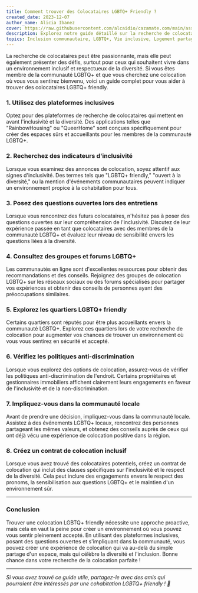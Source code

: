 ```yaml
---
title: Comment trouver des Colocataires LGBTQ+ Friendly ?
created_date: 2023-12-07
author_name: Alicia Ibanez
cover: https://raw.githubusercontent.com/alcaidio/cazamate.com/main/assets/img/finding-lgbtq-friendly-roommates.webp
description: Explorez notre guide détaillé sur la recherche de colocataires LGBTQ+ friendly, conçu pour aider les membres de la communauté à découvrir des espaces de vie inclusifs et diversifiés.
topics: Inclusion communautaire, LGBTQ+, Vie inclusive, Logement partagé, Recherche de colocataires
---
```


La recherche de colocataires peut être passionnante, mais elle peut également présenter des défis, surtout pour ceux qui souhaitent vivre dans un environnement inclusif et respectueux de la diversité. Si vous êtes membre de la communauté LGBTQ+ et que vous cherchez une colocation où vous vous sentirez bienvenu, voici un guide complet pour vous aider à trouver des colocataires LGBTQ+ friendly.

### 1. Utilisez des plateformes inclusives

Optez pour des plateformes de recherche de colocataires qui mettent en avant l'inclusivité et la diversité. Des applications telles que "RainbowHousing" ou "QueerHome" sont conçues spécifiquement pour créer des espaces sûrs et accueillants pour les membres de la communauté LGBTQ+.

### 2. Recherchez des indicateurs d'inclusivité

Lorsque vous examinez des annonces de colocation, soyez attentif aux signes d'inclusivité. Des termes tels que "LGBTQ+ friendly," "ouvert à la diversité," ou la mention d'événements communautaires peuvent indiquer un environnement propice à la cohabitation pour tous.

### 3. Posez des questions ouvertes lors des entretiens

Lorsque vous rencontrez des futurs colocataires, n'hésitez pas à poser des questions ouvertes sur leur compréhension de l'inclusivité. Discutez de leur expérience passée en tant que colocataires avec des membres de la communauté LGBTQ+ et évaluez leur niveau de sensibilité envers les questions liées à la diversité.

### 4. Consultez des groupes et forums LGBTQ+

Les communautés en ligne sont d'excellentes ressources pour obtenir des recommandations et des conseils. Rejoignez des groupes de colocation LGBTQ+ sur les réseaux sociaux ou des forums spécialisés pour partager vos expériences et obtenir des conseils de personnes ayant des préoccupations similaires.

### 5. Explorez les quartiers LGBTQ+ friendly

Certains quartiers sont réputés pour être plus accueillants envers la communauté LGBTQ+. Explorez ces quartiers lors de votre recherche de colocation pour augmenter vos chances de trouver un environnement où vous vous sentirez en sécurité et accepté.

### 6. Vérifiez les politiques anti-discrimination

Lorsque vous explorez des options de colocation, assurez-vous de vérifier les politiques anti-discrimination de l'endroit. Certains propriétaires et gestionnaires immobiliers affichent clairement leurs engagements en faveur de l'inclusivité et de la non-discrimination.

### 7. Impliquez-vous dans la communauté locale

Avant de prendre une décision, impliquez-vous dans la communauté locale. Assistez à des événements LGBTQ+ locaux, rencontrez des personnes partageant les mêmes valeurs, et obtenez des conseils auprès de ceux qui ont déjà vécu une expérience de colocation positive dans la région.

### 8. Créez un contrat de colocation inclusif

Lorsque vous avez trouvé des colocataires potentiels, créez un contrat de colocation qui inclut des clauses spécifiques sur l'inclusivité et le respect de la diversité. Cela peut inclure des engagements envers le respect des pronoms, la sensibilisation aux questions LGBTQ+ et le maintien d'un environnement sûr.

---

### Conclusion

Trouver une colocation LGBTQ+ friendly nécessite une approche proactive, mais cela en vaut la peine pour créer un environnement où vous pouvez vous sentir pleinement accepté. En utilisant des plateformes inclusives, posant des questions ouvertes et s'impliquant dans la communauté, vous pouvez créer une expérience de colocation qui va au-delà du simple partage d'un espace, mais qui célèbre la diversité et l'inclusion. Bonne chance dans votre recherche de la colocation parfaite !

---

*Si vous avez trouvé ce guide utile, partagez-le avec des amis qui pourraient être intéressés par une cohabitation LGBTQ+ friendly ! 🌈*
